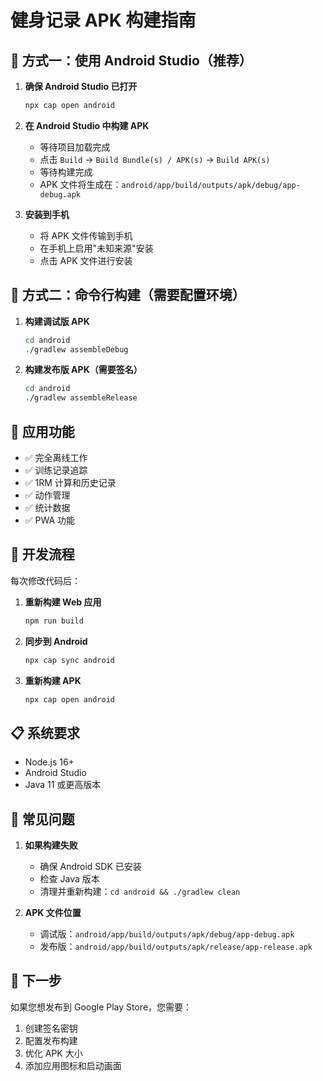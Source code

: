 # 健身记录 APK 构建指南

## 🎯 方式一：使用 Android Studio（推荐）

1. **确保 Android Studio 已打开**
   ```bash
   npx cap open android
   ```

2. **在 Android Studio 中构建 APK**
   - 等待项目加载完成
   - 点击 `Build` → `Build Bundle(s) / APK(s)` → `Build APK(s)`
   - 等待构建完成
   - APK 文件将生成在：`android/app/build/outputs/apk/debug/app-debug.apk`

3. **安装到手机**
   - 将 APK 文件传输到手机
   - 在手机上启用"未知来源"安装
   - 点击 APK 文件进行安装

## 🚀 方式二：命令行构建（需要配置环境）

1. **构建调试版 APK**
   ```bash
   cd android
   ./gradlew assembleDebug
   ```

2. **构建发布版 APK（需要签名）**
   ```bash
   cd android
   ./gradlew assembleRelease
   ```

## 📱 应用功能

- ✅ 完全离线工作
- ✅ 训练记录追踪
- ✅ 1RM 计算和历史记录
- ✅ 动作管理
- ✅ 统计数据
- ✅ PWA 功能

## 🔧 开发流程

每次修改代码后：

1. **重新构建 Web 应用**
   ```bash
   npm run build
   ```

2. **同步到 Android**
   ```bash
   npx cap sync android
   ```

3. **重新构建 APK**
   ```bash
   npx cap open android
   ```

## 📋 系统要求

- Node.js 16+
- Android Studio
- Java 11 或更高版本

## 🐛 常见问题

1. **如果构建失败**
   - 确保 Android SDK 已安装
   - 检查 Java 版本
   - 清理并重新构建：`cd android && ./gradlew clean`

2. **APK 文件位置**
   - 调试版：`android/app/build/outputs/apk/debug/app-debug.apk`
   - 发布版：`android/app/build/outputs/apk/release/app-release.apk`

## 🚀 下一步

如果您想发布到 Google Play Store，您需要：
1. 创建签名密钥
2. 配置发布构建
3. 优化 APK 大小
4. 添加应用图标和启动画面 